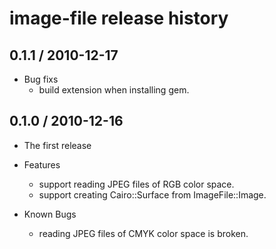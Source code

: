 image-file release history
==========================

0.1.1 / 2010-12-17
------------------

* Bug fixs
  * build extension when installing gem.

0.1.0 / 2010-12-16
------------------

* The first release
* Features
  * support reading JPEG files of RGB color space.
  * support creating Cairo::Surface from ImageFile::Image.

* Known Bugs
  * reading JPEG files of CMYK color space is broken.
